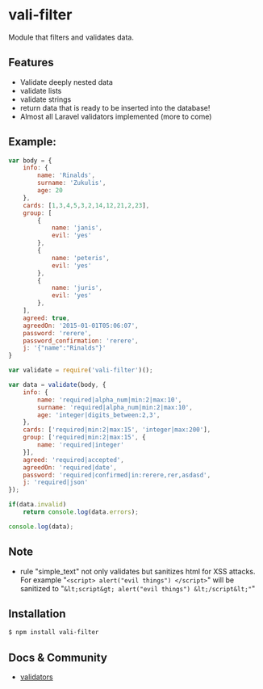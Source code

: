 # vali-filter

Module that filters and validates data.

## Features
  * Validate deeply nested data
  * validate lists
  * validate strings
  * return data that is ready to be inserted into the database!
  * Almost all Laravel validators implemented (more to come)

## Example:
```js
var body = {
	info: {
		name: 'Rinalds',
		surname: 'Zukulis',
		age: 20
	},
	cards: [1,3,4,5,3,2,14,12,21,2,23],
	group: [
		{
			name: 'janis',
			evil: 'yes'
		},
		{
			name: 'peteris',
			evil: 'yes'
		},
		{
			name: 'juris',
			evil: 'yes'
		},
	],
	agreed: true,
	agreedOn: '2015-01-01T05:06:07',
	password: 'rerere',
	password_confirmation: 'rerere',
	j: '{"name":"Rinalds"}'
}

var validate = require('vali-filter')();

var data = validate(body, {
	info: {
		name: 'required|alpha_num|min:2|max:10',
		surname: 'required|alpha_num|min:2|max:10',
		age: 'integer|digits_between:2,3',
	},
	cards: ['required|min:2|max:15', 'integer|max:200'],
	group: ['required|min:2|max:15', {
		name: 'required|integer'
	}],
	agreed: 'required|accepted',
	agreedOn: 'required|date',
	password: 'required|confirmed|in:rerere,rer,asdasd',
	j: 'required|json'
});

if(data.invalid)
	return console.log(data.errors);

console.log(data);
```

## Note
* rule "simple_text" not only validates but sanitizes html for XSS attacks. For example
"```<script> alert("evil things") </script>```" will be sanitized to "```&lt;script&gt; alert("evil things") &lt;/script&lt;"```"

## Installation
```bash
$ npm install vali-filter
```
## Docs & Community
  * [validators](http://laravel.com/docs/5.1/validation)
